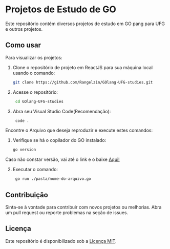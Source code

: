 # Projetos de Estudo de GO 

Este repositório contém diversos projetos de estudo em GO pang para UFG e outros projetos.

## Como usar

Para visualizar os projetos:

1. Clone o repositório de projeto em ReactJS para sua máquina local usando o comando:
   
    ```bash
    git clone https://github.com/Rangelzin/GOlang-UFG-studies.git
    ```
    
2. Acesse o repositório:
   
   ```bash
    cd GOlang-UFG-studies
    ```
3. Abra seu Visual Studio Code(Recomendação):
   
   ```bash
    code .
   
Encontre o Arquivo que deseja reproduzir e execute estes comandos:

1. Verifique se há o copilador do GO instalado:

    ```bash
    go version

Caso não constar versão, vai até o link e o baixe <a target="_blank" href="https://go.dev/doc/install">Aqui!</a>

2. Executar o comando:
   
   ```bash
    go run ./pasta/nome-do-arquivo.go

## Contribuição

Sinta-se à vontade para contribuir com novos projetos ou melhorias. Abra um pull request ou reporte problemas na seção de issues.

## Licença

Este repositório é disponibilizado sob a [Licença MIT](LICENSE).

